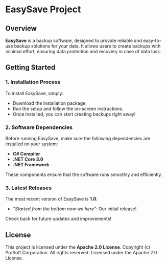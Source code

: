 # EasySave Project

## Overview
**EasySave** is a backup software, designed to provide reliable and easy-to-use backup solutions for your data. It allows users to create backups with minimal effort, ensuring data protection and recovery in case of data loss.

## Getting Started

### 1. Installation Process
To install EasySave, simply:
- Download the installation package.
- Run the setup and follow the on-screen instructions.
- Once installed, you can start creating backups right away!

### 2. Software Dependencies
Before running EasySave, make sure the following dependencies are installed on your system:
- **C# Compiler**
- **.NET Core 3.0**
- **.NET Framework**

These components ensure that the software runs smoothly and efficiently.

### 3. Latest Releases
The most recent version of EasySave is **1.0**:
- *"Started from the bottom now we here"*: Our initial release!

Check back for future updates and improvements!

## License
This project is licensed under the **Apache 2.0 License**.
Copyright (c) ProSoft Corporation. All rights reserved. 
Licensed under the Apache 2.0 License.
